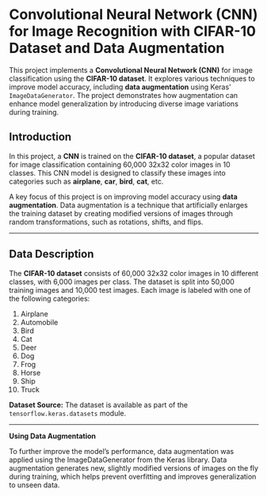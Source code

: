 # Convolutional Neural Network (CNN) for Image Recognition with CIFAR-10 Dataset and Data Augmentation

This project implements a **Convolutional Neural Network (CNN)** for image classification using the **CIFAR-10 dataset**. It explores various techniques to improve model accuracy, including **data augmentation** using Keras' `ImageDataGenerator`. The project demonstrates how augmentation can enhance model generalization by introducing diverse image variations during training.

## Introduction

In this project, a **CNN** is trained on the **CIFAR-10 dataset**, a popular dataset for image classification containing 60,000 32x32 color images in 10 classes. This CNN model is designed to classify these images into categories such as **airplane**, **car**, **bird**, **cat**, etc.

A key focus of this project is on improving model accuracy using **data augmentation**. Data augmentation is a technique that artificially enlarges the training dataset by creating modified versions of images through random transformations, such as rotations, shifts, and flips.

---

## Data Description

The **CIFAR-10 dataset** consists of 60,000 32x32 color images in 10 different classes, with 6,000 images per class. The dataset is split into 50,000 training images and 10,000 test images. Each image is labeled with one of the following categories:

1. Airplane
2. Automobile
3. Bird
4. Cat
5. Deer
6. Dog
7. Frog
8. Horse
9. Ship
10. Truck

**Dataset Source:** The dataset is available as part of the `tensorflow.keras.datasets` module.

---

**Using Data Augmentation**

To further improve the model’s performance, data augmentation was applied using the ImageDataGenerator from the Keras library. Data augmentation generates new, slightly modified versions of images on the fly during training, which helps prevent overfitting and improves generalization to unseen data.
